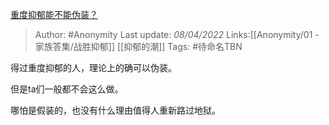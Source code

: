 [重度抑郁能不能伪装？](https://www.zhihu.com/question/525605146/answer/2423305891)

> Author: #Anonymity
> Last update: *08/04/2022*
> Links:[[Anonymity/01 - 家族答集/战胜抑郁]] [[抑郁的潮]]
> Tags: #待命名TBN

得过重度抑郁的人，理论上的确可以伪装。

但是ta们一般都不会这么做。

哪怕是假装的，也没有什么理由值得人重新路过地狱。

